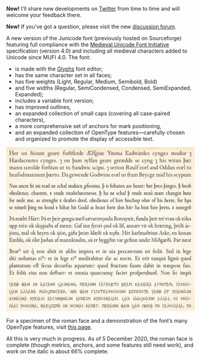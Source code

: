 **New!** I'll share new developments on [Twitter](https://twitter.com/InPbaker) from time to time and will welcome your feedback there.

**New!** If you've got a question, please visit the new [discussion forum](https://github.com/psb1558/Junicode-New/discussions).

A new version of the Junicode font (previously hosted on Sourceforge) featuring full compliance with
the [Medieval Unicode Font Initiative](https://skaldic.abdn.ac.uk/m.php?p=mufi) specification (version 4.0) and including all medieval characters
added to Unicode since MUFI 4.0. The font:

- is made with the [Glyphs](https://glyphsapp.com/) font editor;
- has the same character set in all faces;
- has five weights (Light, Regular, Medium, Semibold, Bold)
- and five widths (Regular, SemiCondensed, Condensed, SemiExpanded, Expanded);
- includes a variable font version;
- has improved outlines,
- an expanded collection of small caps (covering all case-paired characters),
- a more comprehensive set of anchors for mark positioning,
- and an expanded collection of OpenType features—carefully chosen and organized to promote
the display of accessible text.

![Sample Image](sample-image.jpg)

For a specimen of the roman face and a demonstration of the font’s many OpenType features, visit
[this page](https://psb1558.github.io/Junicode-New/).

All this is very much in progress. As of 5 December 2020, the roman face is complete (though metrics, anchors, and some
features still need work), and work on the italic is about 66% complete.
